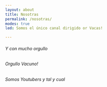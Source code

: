```yaml
---
layout: about
title: Nosotras
permalink: /nosotras/
modes: true
led: Somos el único canal dirigido or Vacas!

---
```


<div>

###### Y con mucho orgullo

###### Orgullo Vacuno!

###### Somos Youtubers y tal y cual

</div>